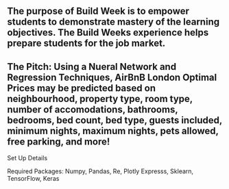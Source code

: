 The purpose of Build Week is to empower students to demonstrate mastery of the learning objectives. 
The Build Weeks experience helps prepare students for the job market.
-----
The Pitch:
Using a Nueral Network and Regression Techniques, AirBnB London Optimal Prices may be predicted based
on neighbourhood, property type, room type, number of accomodations, bathrooms, bedrooms, bed count, 
bed type, guests included, minimum nights, maximum nights, pets allowed, free parking, and more!
-----
Set Up Details

Required Packages:
Numpy, Pandas, Re, Plotly Expresss, Sklearn, TensorFlow, Keras
